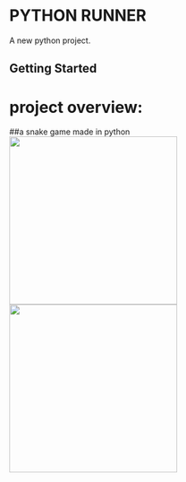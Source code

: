 # PYTHON RUNNER

A new python project.

## Getting Started

# project overview:
##a snake game made in python
<a href="url"><img src="https://user-images.githubusercontent.com/76595515/154452286-f41a084d-f210-4757-856a-543371a7de9a.png"  height="300" width="300" ></a>
<a href="url"><img src="https://user-images.githubusercontent.com/76595515/154451986-3dde77d3-46f4-4ac1-9650-f164a288a340.png"  height="300" width="300" ></a>

